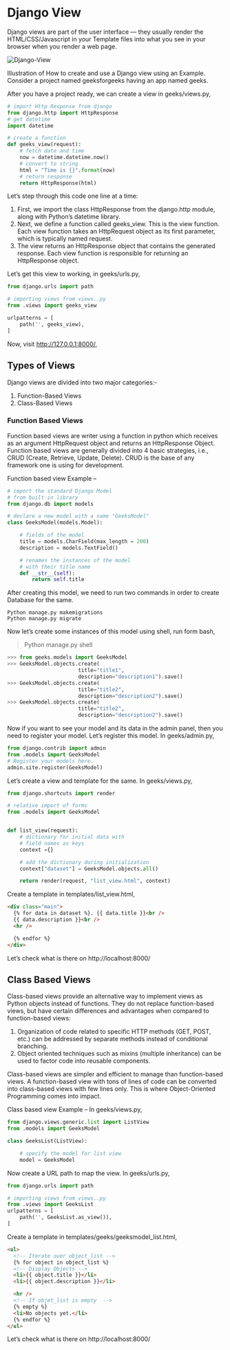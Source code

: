 # Django View

Django views are part of the user interface — they usually render the HTML/CSS/Javascript in your Template files into what you see in your browser when you render a web page.

![Django-View](https://media.geeksforgeeks.org/wp-content/uploads/20200124153519/django-views.jpg)

Illustration of How to create and use a Django view using an Example. Consider a project named geeksforgeeks having an app named geeks.

After you have a project ready, we can create a view in geeks/views.py,

```py
# import Http Response from django
from django.http import HttpResponse
# get datetime
import datetime

# create a function
def geeks_view(request):
    # fetch date and time
    now = datetime.datetime.now()
    # convert to string
    html = "Time is {}".format(now)
    # return response
    return HttpResponse(html)
```

Let’s step through this code one line at a time:

1. First, we import the class HttpResponse from the django.http module, along with Python’s datetime library.
2. Next, we define a function called geeks_view. This is the view function. Each view function takes an HttpRequest object as its first parameter, which is typically named request.
3. The view returns an HttpResponse object that contains the generated response. Each view function is responsible for returning an HttpResponse object.

Let’s get this view to working, in geeks/urls.py,

```py
from django.urls import path

# importing views from views..py
from .views import geeks_view

urlpatterns = [
    path('', geeks_view),
]
```

Now, visit http://127.0.0.1:8000/,

## Types of Views

Django views are divided into two major categories:-

1. Function-Based Views
2. Class-Based Views

### Function Based Views

Function based views are writer using a function in python which receives as an argument HttpRequest object and returns an HttpResponse Object. Function based views are generally divided into 4 basic strategies, i.e., CRUD (Create, Retrieve, Update, Delete). CRUD is the base of any framework one is using for development.

Function based view Example –

```py
# import the standard Django Model
# from built-in library
from django.db import models

# declare a new model with a name "GeeksModel"
class GeeksModel(models.Model):

    # fields of the model
    title = models.CharField(max_length = 200)
    description = models.TextField()

    # renames the instances of the model
    # with their title name
    def __str__(self):
        return self.title
```

After creating this model, we need to run two commands in order to create Database for the same.

```text
Python manage.py makemigrations
Python manage.py migrate
```

Now let’s create some instances of this model using shell, run form bash,

> Python manage.py shell

```py
>>> from geeks.models import GeeksModel
>>> GeeksModel.objects.create(
                       title="title1",
                       description="description1").save()
>>> GeeksModel.objects.create(
                       title="title2",
                       description="description2").save()
>>> GeeksModel.objects.create(
                       title="title2",
                       description="description2").save()
```

Now if you want to see your model and its data in the admin panel, then you need to register your model.
Let’s register this model. In geeks/admin.py,

```py
from django.contrib import admin
from .models import GeeksModel
# Register your models here.
admin.site.register(GeeksModel)
```

Let’s create a view and template for the same. In geeks/views.py,

```py
from django.shortcuts import render

# relative import of forms
from .models import GeeksModel


def list_view(request):
    # dictionary for initial data with
    # field names as keys
    context ={}

    # add the dictionary during initialization
    context["dataset"] = GeeksModel.objects.all()

    return render(request, "list_view.html", context)

```

Create a template in templates/list_view.html,

```html
<div class="main">
  {% for data in dataset %}. {{ data.title }}<br />
  {{ data.description }}<br />
  <hr />

  {% endfor %}
</div>
```

Let’s check what is there on http://localhost:8000/

## Class Based Views

Class-based views provide an alternative way to implement views as Python objects instead of functions. They do not replace function-based views, but have certain differences and advantages when compared to function-based views:

1. Organization of code related to specific HTTP methods (GET, POST, etc.) can be addressed by separate methods instead of conditional branching.
2. Object oriented techniques such as mixins (multiple inheritance) can be used to factor code into reusable components.

Class-based views are simpler and efficient to manage than function-based views. A function-based view with tons of lines of code can be converted into class-based views with few lines only. This is where Object-Oriented Programming comes into impact.

Class based view Example –
In geeks/views.py,

```py
from django.views.generic.list import ListView
from .models import GeeksModel

class GeeksList(ListView):

    # specify the model for list view
    model = GeeksModel
```

Now create a URL path to map the view. In geeks/urls.py,

```py
from django.urls import path

# importing views from views..py
from .views import GeeksList
urlpatterns = [
    path('', GeeksList.as_view()),
]
```

Create a template in templates/geeks/geeksmodel_list.html,

```html
<ul>
  <!-- Iterate over object_list -->
  {% for object in object_list %}
  <!-- Display Objects -->
  <li>{{ object.title }}</li>
  <li>{{ object.description }}</li>

  <hr />
  <!-- If objet_list is empty  -->
  {% empty %}
  <li>No objects yet.</li>
  {% endfor %}
</ul>
```

Let’s check what is there on http://localhost:8000/
